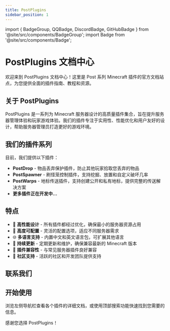 ```yaml
---
title: PostPlugins
sidebar_position: 1
---
```


import { BadgeGroup, QQBadge, DiscordBadge, GitHubBadge } from '@site/src/components/BadgeGroup';
import Badge from '@site/src/components/Badge';

# PostPlugins 文档中心

欢迎来到 PostPlugins 文档中心！这里是 Post 系列 Minecraft 插件的官方文档站点，为您提供全面的插件指南、教程和资源。

## 关于 PostPlugins

PostPlugins 是一系列为 Minecraft 服务器设计的高质量插件集合，旨在提升服务器管理体验和玩家游戏体验。我们的插件专注于实用性、性能优化和用户友好的设计，帮助服务器管理员打造更好的游戏环境。

## 我们的插件系列

目前，我们提供以下插件：

- **PostDrop** - 物品丢弃保护插件，防止其他玩家拾取您丢弃的物品
- **PostSpawner** - 刷怪笼控制插件，支持挖掘、放置和自定义破坏几率
- **PostWarps** - 地标传送插件，支持创建公开和私有地标，提供完整的传送解决方案
- **更多插件正在开发中...**

## 特点

- 🚀 **高性能设计** - 所有插件都经过优化，确保最小的服务器资源占用
- 🔧 **高度可配置** - 灵活的配置选项，适应不同服务器需求
- 🌐 **多语言支持** - 内置中文和英文语言包，可扩展其他语言
- 🔄 **持续更新** - 定期更新和维护，确保兼容最新的 Minecraft 版本
- 🤝 **插件兼容性** - 与常见服务器插件良好兼容
- 💬 **社区支持** - 活跃的社区和开发团队提供支持

## 联系我们

<BadgeGroup>
  <QQBadge link="https://example.com/qq" />
  <DiscordBadge link="https://discord.gg/example" />
  <GitHubBadge link="https://github.com/postyizhan" />
</BadgeGroup>

## 开始使用

浏览左侧导航栏查看各个插件的详细文档，或使用顶部搜索功能快速找到您需要的信息。

感谢您选择 PostPlugins！
